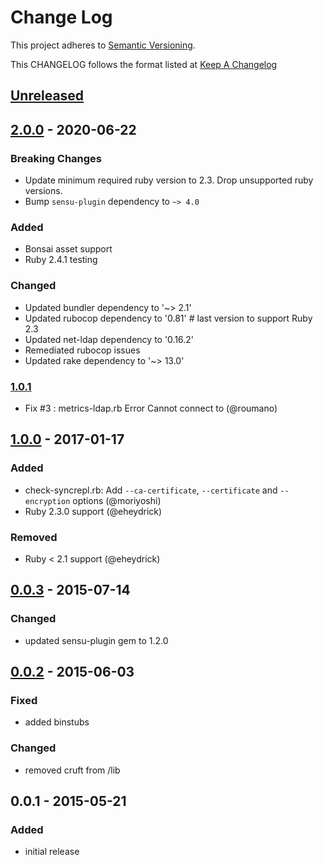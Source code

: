 # Change Log
This project adheres to [Semantic Versioning](http://semver.org/).

This CHANGELOG follows the format listed at [Keep A Changelog](http://keepachangelog.com/)

## [Unreleased]

## [2.0.0] - 2020-06-22
### Breaking Changes
- Update minimum required ruby version to 2.3. Drop unsupported ruby versions.
- Bump `sensu-plugin` dependency to `~> 4.0`

### Added
- Bonsai asset support
- Ruby 2.4.1 testing

### Changed
- Updated bundler dependency to '~> 2.1'
- Updated rubocop dependency to '0.81'  # last version to support Ruby 2.3
- Updated net-ldap dependency to '0.16.2'
- Remediated rubocop issues
- Updated rake dependency to '~> 13.0'

### [1.0.1]
 - Fix #3 : metrics-ldap.rb Error Cannot connect to (@roumano)

## [1.0.0] - 2017-01-17
### Added
- check-syncrepl.rb: Add `--ca-certificate`, `--certificate` and `--encryption` options (@moriyoshi)
- Ruby 2.3.0 support (@eheydrick)

### Removed
- Ruby < 2.1 support (@eheydrick)

## [0.0.3] - 2015-07-14
### Changed
- updated sensu-plugin gem to 1.2.0

## [0.0.2] - 2015-06-03
### Fixed
- added binstubs

### Changed
- removed cruft from /lib

## 0.0.1 - 2015-05-21
### Added
- initial release

[Unreleased]: https://github.com/sensu-plugins/sensu-plugins-openldap/compare/2.0.0...HEAD
[2.0.0]: https://github.com/sensu-plugins/sensu-plugins-openldap/compare/1.0.1...2.0.0
[1.0.1]: https://github.com/sensu-plugins/sensu-plugins-openldap/compare/1.0.0...1.0.1
[1.0.0]: https://github.com/sensu-plugins/sensu-plugins-openldap/compare/0.0.3...1.0.0
[0.0.3]: https://github.com/sensu-plugins/sensu-plugins-openldap/compare/0.0.2...0.0.3
[0.0.2]: https://github.com/sensu-plugins/sensu-plugins-openldap/compare/0.0.1...0.0.2
